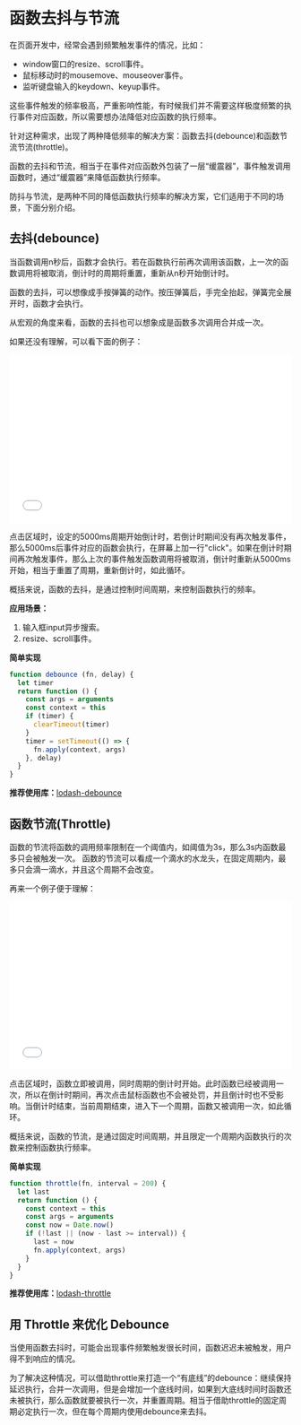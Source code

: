 # 函数去抖与节流

在页面开发中，经常会遇到频繁触发事件的情况，比如：

- window窗口的resize、scroll事件。
- 鼠标移动时的mousemove、mouseover事件。
- 监听键盘输入的keydown、keyup事件。

这些事件触发的频率极高，严重影响性能，有时候我们并不需要这样极度频繁的执行事件对应函数，所以需要想办法降低对应函数的执行频率。

针对这种需求，出现了两种降低频率的解决方案：函数去抖(debounce)和函数节流节流(throttle)。  

函数的去抖和节流，相当于在事件对应函数外包装了一层“缓震器”，事件触发调用函数时，通过“缓震器”来降低函数执行频率。  

防抖与节流，是两种不同的降低函数执行频率的解决方案，它们适用于不同的场景，下面分别介绍。

## 去抖(debounce)

当函数调用n秒后，函数才会执行。若在函数执行前再次调用该函数，上一次的函数调用将被取消，倒计时的周期将重置，重新从n秒开始倒计时。  

函数的去抖，可以想像成手按弹簧的动作。按压弹簧后，手完全抬起，弹簧完全展开时，函数才会执行。  

从宏观的角度来看，函数的去抖也可以想象成是函数多次调用合并成一次。

如果还没有理解，可以看下面的例子：

<iframe width="100%" height="300" src="//jsfiddle.net/Chengyanzhao/ox08mp4r/embedded/" allowfullscreen="allowfullscreen" allowpaymentrequest frameborder="0"></iframe>

点击区域时，设定的5000ms周期开始倒计时，若倒计时期间没有再次触发事件，那么5000ms后事件对应的函数会执行，在屏幕上加一行"click"。如果在倒计时期间再次触发事件，那么上次的事件触发函数调用将被取消，倒计时重新从5000ms开始，相当于重置了周期，重新倒计时，如此循环。

概括来说，函数的去抖，是通过控制时间周期，来控制函数执行的频率。


**应用场景：**

1. 输入框input异步搜索。
2. resize、scroll事件。

**简单实现**

``` js
function debounce (fn, delay) {
  let timer
  return function () {
    const args = arguments
    const context = this
    if (timer) {
      clearTimeout(timer)
    }
    timer = setTimeout(() => {
      fn.apply(context, args)
    }, delay)
  }
}
```

**推荐使用库：**[lodash-debounce](https://lodash.com/docs/4.17.11#debounce)

## 函数节流(Throttle)

函数的节流将函数的调用频率限制在一个阈值内，如阈值为3s，那么3s内函数最多只会被触发一次。
函数的节流可以看成一个滴水的水龙头，在固定周期内，最多只会滴一滴水，并且这个周期不会改变。

再来一个例子便于理解：

<iframe width="100%" height="300" src="//jsfiddle.net/Chengyanzhao/2bLyd6jf/embedded/" allowfullscreen="allowfullscreen" allowpaymentrequest frameborder="0"></iframe>

点击区域时，函数立即被调用，同时周期的倒计时开始。此时函数已经被调用一次，所以在倒计时期间，再次点击鼠标函数也不会被处罚，并且倒计时也不受影响。当倒计时结束，当前周期结束，进入下一个周期，函数又被调用一次，如此循环。

概括来说，函数的节流，是通过固定时间周期，并且限定一个周期内函数执行的次数来控制函数执行频率。

**简单实现**

``` js
function throttle(fn, interval = 200) {
  let last
  return function () {
    const context = this
    const args = arguments
    const now = Date.now()
    if (!last || (now - last >= interval)) {
      last = now
      fn.apply(context, args)
    }
  }
}
```

**推荐使用库：**[lodash-throttle](https://lodash.com/docs/4.17.11#throttle)

## 用 Throttle 来优化 Debounce

当使用函数去抖时，可能会出现事件频繁触发很长时间，函数迟迟未被触发，用户得不到响应的情况。

为了解决这种情况，可以借助throttle来打造一个“有底线”的debounce：继续保持延迟执行，合并一次调用，但是会增加一个底线时间，如果到大底线时间时函数还未被执行，那么函数就要被执行一次，并重置周期。相当于借助throttle的固定周期必定执行一次，但在每个周期内使用debounce来去抖。